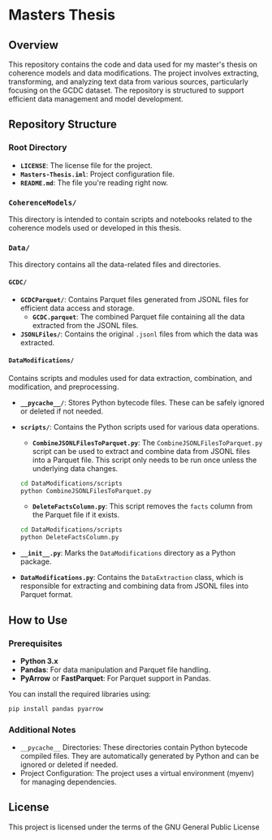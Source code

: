 # Masters Thesis

## Overview

This repository contains the code and data used for my master's thesis on coherence models and data modifications. The project involves extracting, transforming, and analyzing text data from various sources, particularly focusing on the GCDC dataset. The repository is structured to support efficient data management and model development.

## Repository Structure

### Root Directory

- **`LICENSE`**: The license file for the project.
- **`Masters-Thesis.iml`**: Project configuration file.
- **`README.md`**: The file you're reading right now.

### `CoherenceModels/`
This directory is intended to contain scripts and notebooks related to the coherence models used or developed in this thesis.

### `Data/`
This directory contains all the data-related files and directories.

#### `GCDC/`
- **`GCDCParquet/`**: Contains Parquet files generated from JSONL files for efficient data access and storage.
  - **`GCDC.parquet`**: The combined Parquet file containing all the data extracted from the JSONL files.
- **`JSONLFiles/`**: Contains the original `.jsonl` files from which the data was extracted.

#### `DataModifications/`
Contains scripts and modules used for data extraction, combination, and modification, and preprocessing.

- **`__pycache__/`**: Stores Python bytecode files. These can be safely ignored or deleted if not needed.
  
- **`scripts/`**: Contains the Python scripts used for various data operations.
  - **`CombineJSONLFilesToParquet.py`**: The `CombineJSONLFilesToParquet.py` script can be used to extract and combine data from JSONL files into a Parquet file. This script only needs to be run once unless the underlying data changes.

  ```bash
  cd DataModifications/scripts
  python CombineJSONLFilesToParquet.py
  ```

  - **`DeleteFactsColumn.py`**: This script removes the `facts` column from the Parquet file if it exists.

  ```bash
  cd DataModifications/scripts
  python DeleteFactsColumn.py
  ```


- **`__init__.py`**: Marks the `DataModifications` directory as a Python package.

- **`DataModifications.py`**: Contains the `DataExtraction` class, which is responsible for extracting and combining data from JSONL files into Parquet format.

## How to Use

### Prerequisites

- **Python 3.x**
- **Pandas**: For data manipulation and Parquet file handling.
- **PyArrow** or **FastParquet**: For Parquet support in Pandas.

You can install the required libraries using:

```bash
pip install pandas pyarrow
```

### Additional Notes

- `__pycache__` Directories: These directories contain Python bytecode compiled files. They are automatically generated by Python and can be ignored or deleted if needed.
- Project Configuration: The project uses a virtual environment (myenv) for managing dependencies.

## License

This project is licensed under the terms of the GNU General Public License


